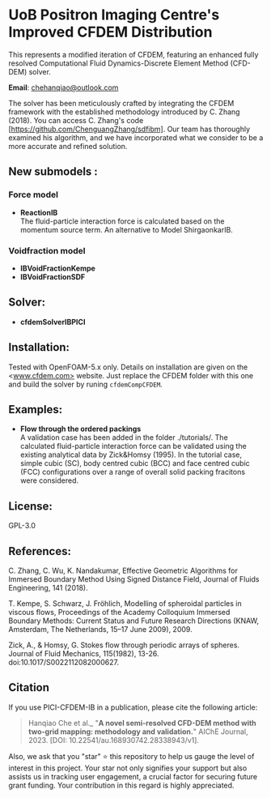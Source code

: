 # UoB Positron Imaging Centre's Improved CFDEM Distribution

This represents a modified iteration of CFDEM, featuring an enhanced fully resolved Computational Fluid Dynamics-Discrete Element Method (CFD-DEM) solver.

**Email**: <chehanqiao@outlook.com>

The solver has been meticulously crafted by integrating the CFDEM framework with the established methodology introduced by C. Zhang (2018). You can access C. Zhang's code [https://github.com/ChenguangZhang/sdfibm]. Our team has thoroughly examined his algorithm, and we have incorporated what we consider to be a more accurate and refined solution.

## New submodels :
### **Force model**
* **ReactionIB**  
  The fluid-particle interaction force is calculated based on the momentum source term. An alternative to Model ShirgaonkarIB.
### **Voidfraction model**
* **IBVoidFractionKempe**
* **IBVoidFractionSDF**
## Solver:
* **cfdemSolverIBPICI**
## Installation:
Tested with OpenFOAM-5.x only. Details on installation are given on the <www.cfdem.com> website. Just replace the CFDEM folder with this one and build the solver by runing `cfdemCompCFDEM`.
## Examples:
* **Flow through the ordered packings**  
A validation case has been added in the folder ./tutorials/. The calculated fluid-particle interaction force can be validated using the existing analytical data by Zick&Homsy (1995). In the tutorial case, simple cubic (SC), body centred cubic (BCC) and face centred cubic (FCC) configurations over a range of overall solid packing fracitons were considered.
## License:

GPL-3.0

## References:
C. Zhang, C. Wu, K. Nandakumar, Effective Geometric Algorithms for Immersed Boundary Method Using Signed Distance Field, Journal of Fluids Engineering, 141 (2018). 

T. Kempe, S. Schwarz, J. Fröhlich, Modelling of spheroidal particles in viscous flows,  Proceedings of the Academy Colloquium Immersed Boundary Methods: Current Status and Future Research Directions (KNAW, Amsterdam, The Netherlands, 15–17 June 2009), 2009.

Zick, A., & Homsy, G.  Stokes flow through periodic arrays of spheres. Journal of Fluid Mechanics, 115(1982), 13-26. doi:10.1017/S0022112082000627.

## Citation

If you use PICI-CFDEM-IB in a publication, please cite the following article:

> Hanqiao Che et al._ "**A novel semi-resolved CFD-DEM method with two-grid mapping: methodology and validation.**" AIChE Journal, 2023.
> [DOI: 10.22541/au.168930742.28338943/v1].

Also, we ask that you "star" :star: this repository to help us gauge the level of interest in this project. Your star not only signifies your support but also assists us in tracking user engagement, a crucial factor for securing future grant funding. Your contribution in this regard is highly appreciated.


